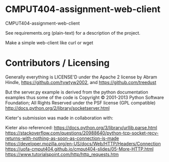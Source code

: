 CMPUT404-assignment-web-client
==============================

CMPUT404-assignment-web-client

See requirements.org (plain-text) for a description of the project.

Make a simple web-client like curl or wget

Contributors / Licensing
========================

Generally everything is LICENSE'D under the Apache 2 license by Abram Hindle, 
https://github.com/tywtyw2002, and https://github.com/treedust

But the server.py example is derived from the python documentation
examples thus some of the code is Copyright © 2001-2013 Python
Software Foundation; All Rights Reserved under the PSF license (GPL
compatible) http://docs.python.org/2/library/socketserver.html

Kieter's submission was made in collaboration with:

Kieter also referenced:
https://docs.python.org/3/library/urllib.parse.html
https://stackoverflow.com/questions/20988640/python-tcp-socket-recv-returns-with-nothing-as-soon-as-connection-is-made
https://developer.mozilla.org/en-US/docs/Web/HTTP/Headers/Connection
https://uofa-cmput404.github.io/cmput404-slides/05-More-HTTP.html
https://www.tutorialspoint.com/http/http_requests.htm



